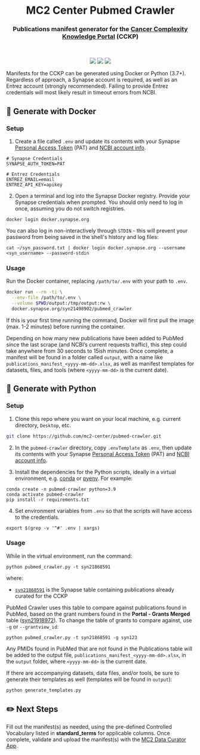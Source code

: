 <h1 align="center">
  MC2 Center Pubmed Crawler
</h1>

<h3 align="center">
  Publications manifest generator for the <a href="https://cancercomplexity.synapse.org/" target="_blank">Cancer Complexity Knowledge Portal</a> (CCKP)
</h3>
<br/>

<p align="center">
  <img src="https://img.shields.io/maintenance/yes/2022?style=flat-square">
  <a href="https://github.com/mc2-center/pubmed-crawler/commits/main"><img src="https://img.shields.io/github/last-commit/mc2-center/pubmed-crawler?color=informational&style=flat-square"></a>
  <a href="https://github.com/mc2-center/pubmed-crawler/issues"><img src="https://img.shields.io/github/issues-raw/mc2-center/pubmed-crawler?color=important&style=flat-square"></a>
<p>

Manifests for the CCKP can be generated using Docker or Python (3.7+).
Regardless of approach, a Synapse account is required, as well as an Entrez
account (strongly recommended).  Failing to provide Entrez credentials will
most likely result in timeout errors from NCBI.

## :whale: Generate with Docker

### Setup

1. Create a file called `.env` and update its contents with your Synapse
[Personal Access Token] (PAT) and [NCBI account info].

```
# Synapse Credentials
SYNAPSE_AUTH_TOKEN=PAT

# Entrez Credentials
ENTREZ_EMAIL=email
ENTREZ_API_KEY=apikey
```

2. Open a terminal and log into the Synapse Docker registry. Provide your
Synapse credentials when prompted.  You should only need to log in once, 
assuming you do not switch registries.

```
docker login docker.synapse.org
```

You can also log in non-interactively through `STDIN` - this will prevent
your password from being saved in the shell's history and log files:

```
cat ~/syn_password.txt | docker login docker.synapse.org --username <syn_username> --password-stdin
```

### Usage

Run the Docker container, replacing `/path/to/.env` with your path to `.env`.

```bash
docker run --rm -ti \
  --env-file /path/to/.env \
  --volume $PWD/output:/tmp/output:rw \
  docker.synapse.org/syn21498902/pubmed_crawler
```

If this is your first time running the command, Docker will first pull the image
(max. 1-2 minutes) before running the container.

Depending on how many new publications have been added to PubMed since the last
scrape (and NCBI’s current requests traffic), this step could take anywhere from
30 seconds to 15ish minutes.  Once complete, a manifest will be found in a folder
called `output`, with a name like `publications_manifest_<yyyy-mm-dd>.xlsx`, as
well as manifest templates for datasets, files, and tools (where `<yyyy-mm-dd>`
is the current date).

## :snake: Generate with Python

### Setup

1. Clone this repo where you want on your local machine, e.g. current directory,
`Desktop`, etc.

```bash
git clone https://github.com/mc2-center/pubmed-crawler.git
```

2. In the `pubmed-crawler` directory, copy `.envTemplate` as `.env`, then update
its contents with your Synapse [Personal Access Token] (PAT) and [NCBI account info].

3. Install the dependencies for the Python scripts, ideally in a virtual
environment, e.g. [conda] or [pyenv].  For example:
  
```
conda create -n pubmed-crawler python=3.9
conda activate pubmed-crawler
pip install -r requirements.txt
```
  
4. Set environment variables from `.env` so that the scripts will have access
to the credentials.

```
export $(grep -v '^#' .env | xargs)
```

### Usage

While in the virtual environment, run the command:

```
python pubmed_crawler.py -t syn21868591
```

where:

* [`syn21868591`] is the Synapse table containing publications already curated for the CCKP

PubMed Crawler uses this table to compare against publications found in PubMed, 
based on the grant numbers found in the **Portal - Grants Merged** table ([syn21918972]).
To change the table of grants to compare against, use `-g` or `--grantview_id`:

```
python pubmed_crawler.py -t syn21868591 -g syn123
```

Any PMIDs found in PubMed that are not found in the Publications table will
be added to the output file, `publications_manifest_<yyyy-mm-dd>.xlsx`, in the
`output` folder, where `<yyyy-mm-dd>` is the current date.

If there are accompanying datasets, data files, and/or tools, be sure to generate
their templates as well (templates will be found in `output`):

```
python generate_templates.py
```

## :pencil2: Next Steps
Fill out the manifest(s) as needed, using the pre-defined Controlled Vocabulary
listed in **standard_terms** for applicable columns.  Once complete, validate
and upload the manifest(s) with the [MC2 Data Curator App].



<!-- Links -->
[Synapse account]: https://www.synapse.org/#!RegisterAccount:0
[Personal Access Token]: https://www.synapse.org/#!PersonalAccessTokens:
[NCBI account info]: https://support.nlm.nih.gov/knowledgebase/article/KA-05317/en-us
[conda]: https://docs.conda.io/projects/conda/en/latest/user-guide/install/index.html
[pyenv]: https://github.com/pyenv/pyenv#getting-pyenv
[MC2 Data Curator App]: https://sagebio.shinyapps.io/csbc_data_curator/
[syn21918972]: https://www.synapse.org/#!Synapse:syn21918972/tables/
[`syn21868591`]: https://www.synapse.org/#!Synapse:syn21868591/tables/
